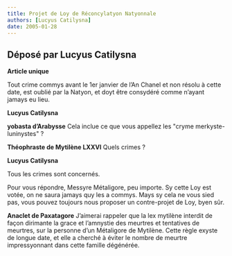```yaml
---
title: Projet de Loy de Réconcylatyon Natyonnale
authors: [Lucyus Catilysna]
date: 2005-01-28
---
```


## Déposé par Lucyus Catilysna

**Article unique**

Tout crime commys avant le 1er janvier de l’An Chanel et non résolu à cette date, est oublié par la Natyon, et doyt être consydéré comme n’ayant jamays eu lieu.

**Lucyus Catilysna**

**yobasta d’Arabysse** Cela inclue ce que vous appellez les "cryme merkyste-luninystes" ?

**Théophraste de Mytilène LXXVI** Quels crimes ?

**Lucyus Catilysna** 

Tous les crimes sont concernés.

Pour vous répondre, Messyre Métaligore, peu importe. Sy cette Loy est votée, on ne saura jamays quy les a commys. Mays sy cela ne vous sied pas, vous pouvez toujours nous proposer un contre-projet de Loy, byen sûr.

**Anaclet de Paxatagore** J’aimerai rappeler que la lex mytilène interdit de façon dirimante la grace et l’amnystie des meurtres et tentatives de meurtres, sur la personne d’un Métaligore de Mytilène. Cette règle exyste de longue date, et elle a cherché à éviter le nombre de meurtre impressyonnant dans cette famille dégénérée.